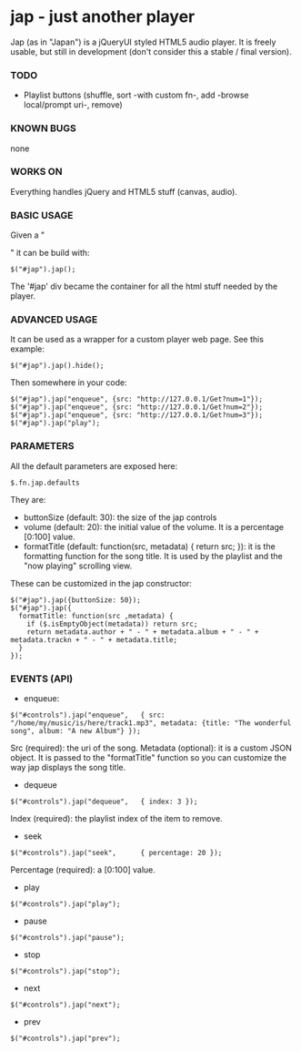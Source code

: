 # jap - just another player

Jap (as in "Japan") is a jQueryUI styled HTML5 audio player. It is freely usable, but
still in development (don't consider this a stable / final version).

### TODO
- Playlist buttons (shuffle, sort -with custom fn-, add -browse local/prompt uri-, remove)

### KNOWN BUGS
none

### WORKS ON
Everything handles jQuery and HTML5 stuff (canvas, audio).


### BASIC USAGE
Given a "<div id='jap'></div>" it can be build with:
```
$("#jap").jap();
```
The '#jap' div became the container for all the html stuff needed by the player.


### ADVANCED USAGE
It can be used as a wrapper for a custom player web page.
See this example:
```
$("#jap").jap().hide();
```
Then somewhere in your code:
```
$("#jap").jap("enqueue", {src: "http://127.0.0.1/Get?num=1"});
$("#jap").jap("enqueue", {src: "http://127.0.0.1/Get?num=2"});
$("#jap").jap("enqueue", {src: "http://127.0.0.1/Get?num=3"});
$("#jap").jap("play");
```

### PARAMETERS
All the default parameters are exposed here:
```
$.fn.jap.defaults
```
They are:
- buttonSize (default: 30): the size of the jap controls
- volume (default: 20): the initial value of the volume. It is a percentage [0:100] value.
- formatTitle (default: function(src, metadata) { return src; }): it is the formatting function for the song title. It is
used by the playlist and the "now playing" scrolling view.

These can be customized in the jap constructor:
```
$("#jap").jap({buttonSize: 50});
$("#jap").jap({
  formatTitle: function(src ,metadata) {	
	if ($.isEmptyObject(metadata)) return src;
	return metadata.author + " - " + metadata.album + " - " + metadata.trackn + " - " + metadata.title;
  }
});
```

### EVENTS (API)
- enqueue:
```
$("#controls").jap("enqueue", 	{ src: "/home/my/music/is/here/track1.mp3", metadata: {title: "The wonderful song", album: "A new Album"} });
```
Src (required): the uri of the song.
Metadata (optional): it is a custom JSON object. It is passed to the "formatTitle" function so you can customize the way jap displays the song title.
- dequeue
```
$("#controls").jap("dequeue", 	{ index: 3 });
```
Index (required): the playlist index of the item to remove.
- seek
```
$("#controls").jap("seek", 		{ percentage: 20 });
```
Percentage (required): a [0:100] value.
- play
```
$("#controls").jap("play");
```
- pause
```
$("#controls").jap("pause");
```
- stop
```
$("#controls").jap("stop");
```
- next
```
$("#controls").jap("next");
```
- prev
```
$("#controls").jap("prev");
```